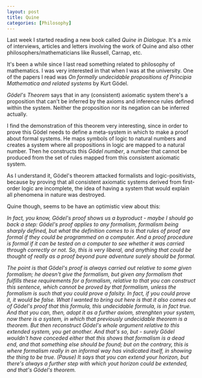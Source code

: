 ```yaml
--- 
layout: post
title: Quine
categories: [Philosophy]
---
```


Last week I started reading a new book called *Quine in Dialogue*. It's 
a mix of interviews, articles and letters involving the work of Quine
and also other philosophers/mathematicians like Russell, Carnap, etc.

It's been a while since I last read something related to philosophy of
mathematics. I was very interested in that when I was at the university.
One of the papers I read was *On formally undecidable
propositions of Principia Mathematica and related systems* by Kurt
Gödel.

*Gödel's Theorem* says that in any (consistent) axiomatic system 
there's a proposition that can't be inferred by the axioms 
and inference rules defined within the system. 
Neither the proposition nor its negation can be inferred
actually. 

I find the demonstration of this theorem very interesting, since
in order to prove this Gödel needs to define a meta-system in which to 
make a proof about formal systems. He maps symbols of logic to natural numbers 
and creates a system where all propositions in logic are mapped to a
natural number. Then he constructs this *Gödel number*, a number that
cannot be produced from the set of rules mapped from this consistent
axiomatic system.

As I understand it, Gödel's theorem attacked formalists and
logic-positivists, because by proving that all consistent axiomatic
systems derived from first-order logic are incomplete, the idea of
having a system that would explain all phenomena in nature was
destroyed.

Quine though, seems to be have an optimistic view about this:

*In fact, you know, Gödel's proof shows us a byproduct - maybe I should
go back a step: Gödel's proof applies to any formalism, formalism being
sharply defined, but what the definition comes to is that rules of proof
are formal if they could be programmed on a computer. And a proof
procedure is formal if it can be tested on a computer to see whether it
was carried through correctly or not. So, this is very liberal, and
anything that could be thought of really as a  proof beyond pure
adventure surely should be formal.*

*The point is that Gödel's proof is always carried out relative to some
given formalism; he doesn't give the formalism, but given any formalism
that fulfills these requirements for a formalism, relative to that you
can construct this sentence, which cannot be proved by that formalism,
unless the formalism is such that you could prove a falsity. In fact, if
you could prove it, it would be false. What I wanted to bring out here
is that it also comes out of Gödel's proof that this formula, this
undecidable formula, is in fact true. And that you can, then, adopt it
as a further axiom, strenghten your system, now there is a system, in
which that previously undecidable theorem is a theorem. But then
reconstruct Gödel's whole argument relative to this extended system, you
get another. And that's so, but - surely Gödel wouldn't have conceded
either that this shows that formalism is a dead end, and that something
else should be found; but on the contrary, this is where formalism
really in an informal way has vindicated itself, in showing the thing to
be true. (Pause) It says that you can extend your horizon, but there's
always a further step with which yout horizon could be extended, and
that's Gödel's theorem.*


